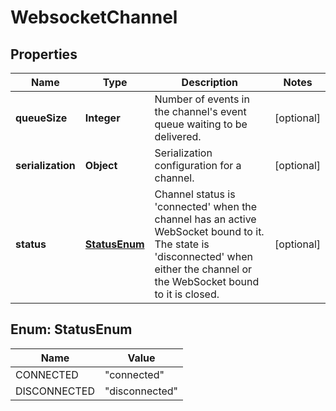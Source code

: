 
# WebsocketChannel

## Properties
Name | Type | Description | Notes
------------ | ------------- | ------------- | -------------
**queueSize** | **Integer** | Number of events in the channel&#39;s event queue waiting to be delivered. |  [optional]
**serialization** | **Object** | Serialization configuration for a channel. |  [optional]
**status** | [**StatusEnum**](#StatusEnum) | Channel status is &#39;connected&#39; when the channel has an active WebSocket bound to it. The state is &#39;disconnected&#39; when either the channel or the WebSocket bound to it is closed. |  [optional]


<a name="StatusEnum"></a>
## Enum: StatusEnum
Name | Value
---- | -----
CONNECTED | &quot;connected&quot;
DISCONNECTED | &quot;disconnected&quot;



